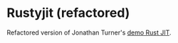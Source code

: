 # Rustyjit (refactored)

Refactored version of Jonathan Turner's [demo Rust JIT](http://www.jonathanturner.org/2015/12/building-a-simple-jit-in-rust.html).
